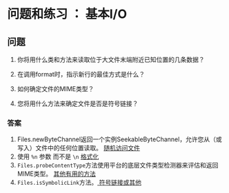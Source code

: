 # 问题和练习 ： 基本I/O

## 问题

1. 你将用什么类和方法来读取位于大文件末端附近已知位置的几条数据？

2. 在调用format时，指示新行的最佳方式是什么？

3. 如何确定文件的MIME类型？

4. 您将用什么方法来确定文件是否是符号链接？

### 答案
1. Files.newByteChannel返回一个实例SeekableByteChannel，允许您从（或写入）文件中的任何位置读取。 [随机访问文件](/content/essential/io/rafs.md)
2. 使用 `%n` 参数 而不是 `\n` [格式化](//content/essential/io/formatting.md) 
3. `Files.probeContentType`方法使用平台的底层文件类型检测器来评估和返回MIME类型。 [其他有用的方法](/content/essential/io/misc.md)
4. `Files.isSymbolicLink`方法。[ 符号链接或其他](//content/essential/io/links.md)